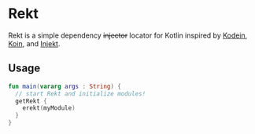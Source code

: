 # Rekt
Rekt is a simple dependency ~~injector~~ locator for Kotlin inspired by [Kodein](https://github.com/Kodein-Framework/Kodein-DI), [Koin](https://github.com/InsertKoinIO/koin), and [Injekt](https://github.com/kohesive/injekt).

## Usage
```kotlin
fun main(vararg args : String) { 
  // start Rekt and initialize modules!
  getRekt {
    erekt(myModule)
  }
} 
```

